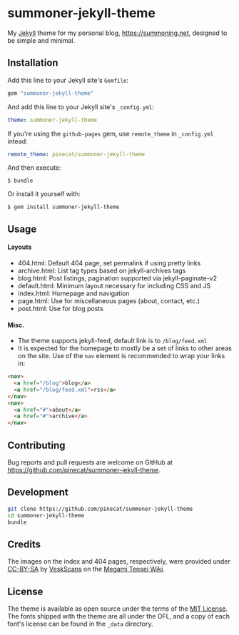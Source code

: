 # summoner-jekyll-theme

My [Jekyll](https://jekyllrb.com/) theme for my personal blog,
https://summoning.net, designed to be simple and minimal.

## Installation

Add this line to your Jekyll site's `Gemfile`:
```ruby
gem "summoner-jekyll-theme"
```

And add this line to your Jekyll site's `_config.yml`:
```yaml
theme: summoner-jekyll-theme
```

If you're using the `github-pages` gem, use `remote_theme` in
`_config.yml` intead:
```yaml
remote_theme: pinecat/summoner-jekyll-theme
```

And then execute:

    $ bundle

Or install it yourself with:

    $ gem install summoner-jekyll-theme

## Usage

#### Layouts

- 404.html: Default 404 page, set permalink if using pretty links
- archive.html: List tag types based on jekyll-archives tags
- blog.html: Post listings, pagination supported via jekyll-paginate-v2
- default.html: Minimum layout necessary for including CSS and JS
- index.html: Homepage and navigation
- page.html: Use for miscellaneous pages (about, contact, etc.)
- post.html: Use for blog posts

#### Misc.

- The theme supports jekyll-feed, default link is to `/blog/feed.xml`
- It is expected for the homepage to mostly be a set of links to other
areas on the site. Use of the `nav` element is recommended to wrap your
links in:
```html
<nav>
  <a href="/blog">blog</a>
  <a href="/blog/feed.xml">rss</a>
</nav>
<nav>
  <a href="#">about</a>
  <a href="#">archive</a>
</nav>
```

## Contributing

Bug reports and pull requests are welcome on GitHub at
https://github.com/pinecat/summoner-jekyll-theme.

## Development

```sh
git clone https://github.com/pinecat/summoner-jekyll-theme
cd summoner-jekyll-theme
bundle
```

## Credits

The images on the index and 404 pages, respectively, were provided under
[CC-BY-SA](https://creativecommons.org/licenses/by-sa/4.0/) by
[VeskScans](https://megamitensei.fandom.com/wiki/User:VeskScans) on the
[Megami Tensei
Wiki](https://megamitensei.fandom.com/wiki/Megami_Tensei_Wiki).

## License

The theme is available as open source under the terms of the [MIT
License](https://opensource.org/licenses/MIT). The fonts shipped with
the theme are all under the OFL, and a copy of each font's license can
be found in the `_data` directory.
